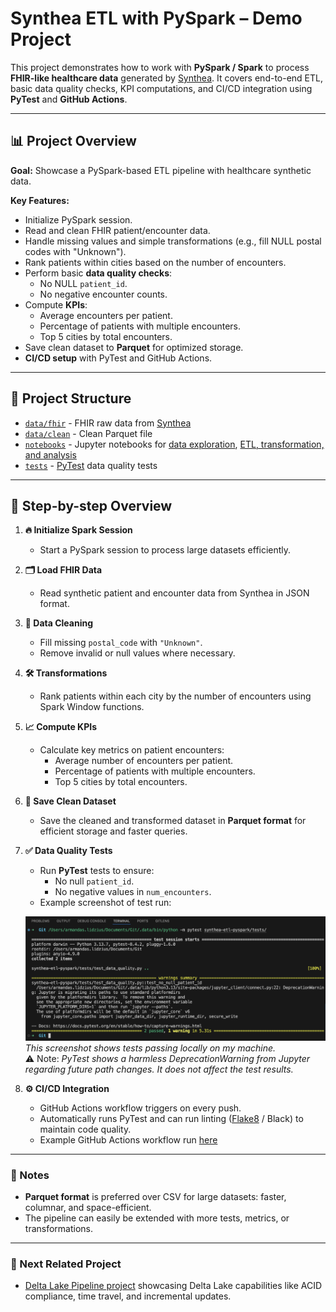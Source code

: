 # Synthea ETL with PySpark – Demo Project

This project demonstrates how to work with **PySpark / Spark** to process **FHIR-like healthcare data** generated by [Synthea](https://synthea.mitre.org/downloads). It covers end-to-end ETL, basic data quality checks, KPI computations, and CI/CD integration using **PyTest** and **GitHub Actions**.

---

## 📊 Project Overview

**Goal:** Showcase a PySpark-based ETL pipeline with healthcare synthetic data.  

**Key Features:**
- Initialize PySpark session.
- Read and clean FHIR patient/encounter data.
- Handle missing values and simple transformations (e.g., fill NULL postal codes with "Unknown").
- Rank patients within cities based on the number of encounters.
- Perform basic **data quality checks**:
  - No NULL `patient_id`.
  - No negative encounter counts.
- Compute **KPIs**:
  - Average encounters per patient.
  - Percentage of patients with multiple encounters.
  - Top 5 cities by total encounters.
- Save clean dataset to **Parquet** for optimized storage.
- **CI/CD setup** with PyTest and GitHub Actions.

---

## 📁 Project Structure

- [`data/fhir`](data/fhir) - FHIR raw data from [Synthea](https://mitre.box.com/shared/static/ylzmiichhvtw1igr4ck6q32i5b333nqs.zip)
- [`data/clean`](data/clean/patients_with_encounters) - Clean Parquet file
- [`notebooks`](notebooks) - Jupyter notebooks for [data exploration](notebooks/01_data_exploration.ipynb), [ETL, transformation, and analysis](notebooks/02_pyspark_etl.ipynb)
- [`tests`](tests) - [PyTest](tests/test_data_quality.py) data quality tests

---

## 🚀 Step-by-step Overview

1. **🔥 Initialize Spark Session**
   - Start a PySpark session to process large datasets efficiently.

2. **🗂️ Load FHIR Data**
   - Read synthetic patient and encounter data from Synthea in JSON format.

3. **🧹 Data Cleaning**
   - Fill missing `postal_code` with `"Unknown"`.
   - Remove invalid or null values where necessary.

4. **🛠️ Transformations**
   - Rank patients within each city by the number of encounters using Spark Window functions.

5. **📈 Compute KPIs**
   - Calculate key metrics on patient encounters:
     - Average number of encounters per patient.
     - Percentage of patients with multiple encounters.
     - Top 5 cities by total encounters.

6. **💾 Save Clean Dataset**
   - Save the cleaned and transformed dataset in **Parquet format** for efficient storage and faster queries.

7. **✅ Data Quality Tests**
   - Run **PyTest** tests to ensure:
     - No null `patient_id`.
     - No negative values in `num_encounters`.
   - Example screenshot of test run:

   ![PyTest local](screenshots/test_local.png)
   *This screenshot shows tests passing locally on my machine.*  
   ⚠️ Note: *PyTest shows a harmless DeprecationWarning from Jupyter regarding future path changes. It does not affect the test results.*

8. **⚙️ CI/CD Integration**
   - GitHub Actions workflow triggers on every push.
   - Automatically runs PyTest and can run linting ([Flake8](screenshots/flake8_local.png) / Black) to maintain code quality.
   - Example GitHub Actions workflow run [here](https://github.com/armandaslid/synthea-etl-pyspark/actions)

---

### 📝 Notes
- **Parquet format** is preferred over CSV for large datasets: faster, columnar, and space-efficient.
- The pipeline can easily be extended with more tests, metrics, or transformations.

---

### 🔗 Next Related Project

- [Delta Lake Pipeline project](https://github.com/armandaslid/synthea-delta-pipeline) showcasing Delta Lake capabilities like ACID compliance, time travel, and incremental updates.
